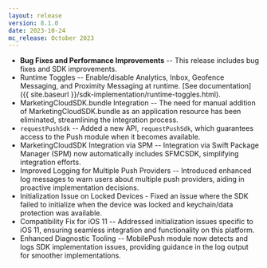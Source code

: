 ```yaml
---
layout: release
version: 8.1.0
date: 2023-10-24
mc_release: October 2023
---
```


* **Bug Fixes and Performance Improvements** -- This release includes bug fixes and SDK improvements.
* Runtime Toggles -- Enable/disable Analytics, Inbox, Geofence Messaging, and Proximity Messaging at runtime. [See documentation]({{ site.baseurl }}/sdk-implementation/runtime-toggles.html).
* MarketingCloudSDK.bundle Integration -- The need for manual addition of MarketingCloudSDK.bundle as an application resource has been eliminated, streamlining the integration process.
* `requestPushSdk` -- Added a new API, `requestPushSdk`, which guarantees access to the Push module when it becomes available.
* MarketingCloudSDK Integration via SPM -- Integration via Swift Package Manager (SPM) now automatically includes SFMCSDK, simplifying integration efforts.
* Improved Logging for Multiple Push Providers -- Introduced enhanced log messages to warn users about multiple push providers, aiding in proactive implementation decisions.
* Initialization Issue on Locked Devices - Fixed an issue where the SDK failed to initialize when the device was locked and keychain/data protection was available.
* Compatibility Fix for iOS 11 -- Addressed initialization issues specific to iOS 11, ensuring seamless integration and functionality on this platform.
* Enhanced Diagnostic Tooling -- MobilePush module now detects and logs SDK implementation issues, providing guidance in the log output for smoother implementations.
